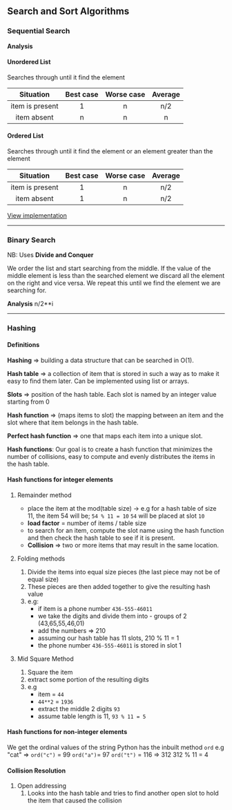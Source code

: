## Search and Sort Algorithms

### Sequential Search

**Analysis**

#### Unordered List

Searches through until it find the element

|    Situation    | Best case | Worse case | Average |
| :-------------: | :-------: | :--------: | :-----: |
| item is present |     1     |     n      |   n/2   |
|   item absent   |     n     |     n      |    n    |

#### Ordered List

Searches through until it find the element or an element greater than the element

|    Situation    | Best case | Worse case | Average |
| :-------------: | :-------: | :--------: | :-----: |
| item is present |     1     |     n      |   n/2   |
|   item absent   |     1     |     n      |   n/2   |

[View implementation](search_and_sort.md)

---

### Binary Search

NB: Uses **Divide and Conquer**

We order the list and start searching from the middle. If the value of the middle element is less than the searched element we discard all the element on the right and vice versa. We repeat this until we find the element we are searching for.

**Analysis**
n/2\*\*i

---

### Hashing

#### Definitions

**Hashing** => building a data structure that can be searched in O(1).

**Hash table** => a collection of item that is stored in such a way as to make it easy to find them later. Can be implemented using list or arrays.

**Slots** => position of the hash table. Each slot is named by an integer value starting from 0

**Hash function** => (maps items to slot) the mapping between an item and the slot where that item belongs in the hash table.

**Perfect hash function** => one that maps each item into a unique slot.

**Hash functions**:
Our goal is to create a hash function that minimizes the number of collisions, easy to compute and evenly distributes the items in the hash table.

#### Hash functions for integer elements

1. Remainder method

   - place the item at the mod(table size) -> e.g for a hash table of size 11, the item 54 will be; `54 % 11 = 10` `54` will be placed at slot `10`
   - **load factor** = number of items / table size
   - to search for an item, compute the slot name using the hash function and then check the hash table to see if it is present.
   - **Collision** => two or more items that may result in the same location.

2. Folding methods
   1. Divide the items into equal size pieces (the last piece may not be of equal size)
   2. These pieces are then added together to give the resulting hash value
   3. e.g:
      - if item is a phone number `436-555-46011`
      - we take the digits and divide them into - groups of 2 (43,65,55,46,01)
      - add the numbers => 210
      - assuming our hash table has 11 slots, 210 % 11 = 1
      - the phone number `436-555-46011` is stored in slot 1
3. Mid Square Method
   1. Square the item
   2. extract some portion of the resulting digits
   3. e.g
      - item = `44`
      - `44**2` = `1936`
      - extract the middle 2 digits `93`
      - assume table length is 11, `93 % 11 = 5`

#### Hash functions for non-integer elements

We get the ordinal values of the string
Python has the inbuilt method `ord`
e.g "cat" => `ord("c")` = 99 `ord("a")`= 97 `ord("t")` = 116 => 312
312 % 11 = 4

#### Collision Resolution

1. Open addressing
   1. Looks into the hash table and tries to find another open slot to hold the item that caused the collision
